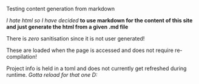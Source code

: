 Testing content generation from markdown

*I hate html so I have decided* **to use markdown for the content of this site** **and just generate the html from a given .md file**

There is _zero_ sanitisation since it is not user generated!

These are loaded when the page is accessed and does not require re-compilation!

Project info is held in a toml and does not currently get refreshed during runtime. 
_Gotta reload for that one D:_
